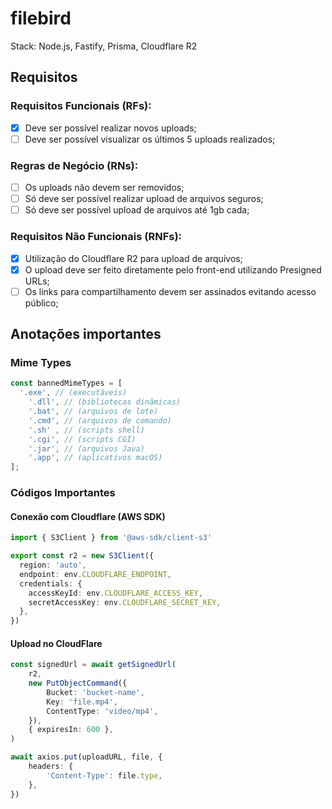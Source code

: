 # filebird

Stack: Node.js, Fastify, Prisma, Cloudflare R2

## Requisitos

### Requisitos Funcionais (RFs):
- [x] Deve ser possível realizar novos uploads;
- [ ] Deve ser possível visualizar os últimos 5 uploads realizados;

### Regras de Negócio (RNs):
- [ ] Os uploads não devem ser removidos;
- [ ] Só deve ser possível realizar upload de arquivos seguros;
- [ ] Só deve ser possível upload de arquivos até 1gb cada;

### Requisitos Não Funcionais (RNFs):
- [x] Utilização do Cloudflare R2 para upload de arquivos;
- [x] O upload deve ser feito diretamente pelo front-end utilizando Presigned URLs;
- [ ] Os links para compartilhamento devem ser assinados evitando acesso público;

## Anotações importantes

### Mime Types

```ts
const bannedMimeTypes = [
  '.exe', // (executáveis)
	'.dll', // (bibliotecas dinâmicas)
	'.bat', // (arquivos de lote)
	'.cmd', // (arquivos de comando)
	'.sh' , // (scripts shell)
	'.cgi', // (scripts CGI)
	'.jar', // (arquivos Java)
	'.app', // (aplicativos macOS)
];
```

### Códigos Importantes

#### Conexão com Cloudflare (AWS SDK)

```ts
import { S3Client } from '@aws-sdk/client-s3'

export const r2 = new S3Client({
  region: 'auto',
  endpoint: env.CLOUDFLARE_ENDPOINT,
  credentials: {
    accessKeyId: env.CLOUDFLARE_ACCESS_KEY,
    secretAccessKey: env.CLOUDFLARE_SECRET_KEY,
  },
})
```

#### Upload no CloudFlare

```ts
const signedUrl = await getSignedUrl(
	r2,
	new PutObjectCommand({
		Bucket: 'bucket-name',
		Key: 'file.mp4',
		ContentType: 'video/mp4',
	}),
	{ expiresIn: 600 },
)
```

```ts
await axios.put(uploadURL, file, {
	headers: {
		'Content-Type': file.type,
	},
})
```
